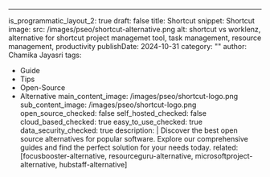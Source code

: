 ---
is_programmatic_layout_2: true
draft: false
title: Shortcut
snippet: Shortcut
image:
  src: /images/pseo/shortcut-alternative.png
  alt: shortcut vs worklenz, alternative for shortcut project managemet tool, task management, resource management, productivity
publishDate: 2024-10-31
category: ""
author: Chamika Jayasri
tags:
  - Guide
  - Tips
  - Open-Source
  - Alternative
main_content_image: /images/pseo/shortcut-logo.png
sub_content_image: /images/pseo/shortcut-logo.png
open_source_checked: false
self_hosted_checked: false
cloud_based_checked: true
easy_to_use_checked: true
data_security_checked: true
description: |
   Discover the best open source alternatives for popular software. Explore our comprehensive guides and find the perfect solution for your needs today.
related: [focusbooster-alternative, resourceguru-alternative, microsoftproject-alternative, hubstaff-alternative]